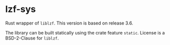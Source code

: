 # lzf-sys

Rust wrapper of `liblzf`. This version is based on release 3.6.

The library can be built statically using the crate feature `static`. License is a BSD-2-Clause for `liblzf`.
